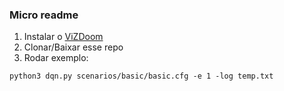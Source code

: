 ### Micro readme

1. Instalar o [ViZDoom](https://github.com/mwydmuch/ViZDoom)
2. Clonar/Baixar esse repo
3. Rodar exemplo:
```
python3 dqn.py scenarios/basic/basic.cfg -e 1 -log temp.txt
```
